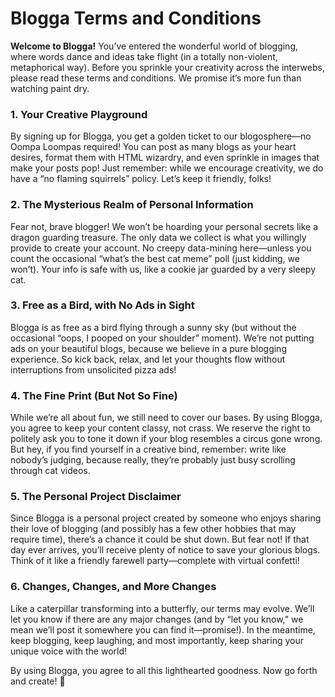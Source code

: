 # Blogga Terms and Conditions

**Welcome to Blogga!** You’ve entered the wonderful world of blogging, where words dance and ideas take flight (in a totally non-violent, metaphorical way). Before you sprinkle your creativity across the interwebs, please read these terms and conditions. We promise it’s more fun than watching paint dry.

### 1. Your Creative Playground

By signing up for Blogga, you get a golden ticket to our blogosphere—no Oompa Loompas required! You can post as many blogs as your heart desires, format them with HTML wizardry, and even sprinkle in images that make your posts pop! Just remember: while we encourage creativity, we do have a “no flaming squirrels” policy. Let’s keep it friendly, folks!

### 2. The Mysterious Realm of Personal Information

Fear not, brave blogger! We won’t be hoarding your personal secrets like a dragon guarding treasure. The only data we collect is what you willingly provide to create your account. No creepy data-mining here—unless you count the occasional “what’s the best cat meme” poll (just kidding, we won’t). Your info is safe with us, like a cookie jar guarded by a very sleepy cat.

### 3. Free as a Bird, with No Ads in Sight

Blogga is as free as a bird flying through a sunny sky (but without the occasional “oops, I pooped on your shoulder” moment). We’re not putting ads on your beautiful blogs, because we believe in a pure blogging experience. So kick back, relax, and let your thoughts flow without interruptions from unsolicited pizza ads!

### 4. The Fine Print (But Not So Fine)

While we’re all about fun, we still need to cover our bases. By using Blogga, you agree to keep your content classy, not crass. We reserve the right to politely ask you to tone it down if your blog resembles a circus gone wrong. But hey, if you find yourself in a creative bind, remember: write like nobody’s judging, because really, they’re probably just busy scrolling through cat videos.

### 5. The Personal Project Disclaimer

Since Blogga is a personal project created by someone who enjoys sharing their love of blogging (and possibly has a few other hobbies that may require time), there’s a chance it could be shut down. But fear not! If that day ever arrives, you’ll receive plenty of notice to save your glorious blogs. Think of it like a friendly farewell party—complete with virtual confetti!

### 6. Changes, Changes, and More Changes

Like a caterpillar transforming into a butterfly, our terms may evolve. We’ll let you know if there are any major changes (and by “let you know,” we mean we’ll post it somewhere you can find it—promise!). In the meantime, keep blogging, keep laughing, and most importantly, keep sharing your unique voice with the world!

By using Blogga, you agree to all this lighthearted goodness. Now go forth and create! 🌟
